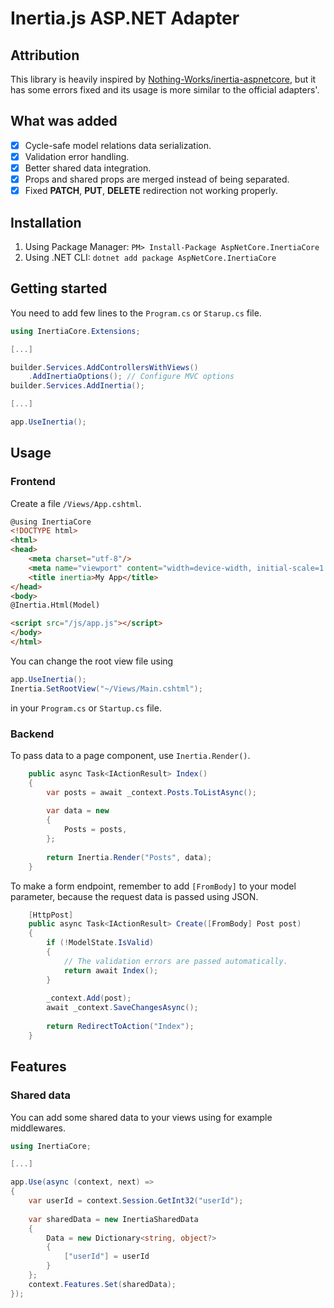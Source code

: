 # Inertia.js ASP.NET Adapter

## Attribution

This library is heavily inspired
by [Nothing-Works/inertia-aspnetcore](https://github.com/Nothing-Works/inertia-aspnetcore), but it has some errors fixed
and its usage is more similar to the official adapters'.

## What was added

- [x] Cycle-safe model relations data serialization.
- [x] Validation error handling.
- [x] Better shared data integration.
- [x] Props and shared props are merged instead of being separated.
- [x] Fixed **PATCH**, **PUT**, **DELETE** redirection not working properly.

## Installation

1. Using Package Manager: `PM> Install-Package AspNetCore.InertiaCore`
2. Using .NET CLI: `dotnet add package AspNetCore.InertiaCore`

## Getting started

You need to add few lines to the `Program.cs` or `Starup.cs` file.

```csharp
using InertiaCore.Extensions;

[...]

builder.Services.AddControllersWithViews()
    .AddInertiaOptions(); // Configure MVC options
builder.Services.AddInertia();

[...]

app.UseInertia();
```

## Usage

### Frontend

Create a file `/Views/App.cshtml`.

```html
@using InertiaCore
<!DOCTYPE html>
<html>
<head>
    <meta charset="utf-8"/>
    <meta name="viewport" content="width=device-width, initial-scale=1.0"/>
    <title inertia>My App</title>
</head>
<body>
@Inertia.Html(Model)

<script src="/js/app.js"></script>
</body>
</html>
```

You can change the root view file using

```csharp
app.UseInertia();
Inertia.SetRootView("~/Views/Main.cshtml");
```

in your `Program.cs` or `Startup.cs` file.

### Backend

To pass data to a page component, use `Inertia.Render()`.

```csharp
    public async Task<IActionResult> Index()
    {
        var posts = await _context.Posts.ToListAsync();
        
        var data = new
        {
            Posts = posts,
        };
        
        return Inertia.Render("Posts", data);
    }
```

To make a form endpoint, remember to add `[FromBody]` to your model parameter, because the request data is passed using
JSON.

```csharp
    [HttpPost]
    public async Task<IActionResult> Create([FromBody] Post post)
    {
        if (!ModelState.IsValid)
        {
            // The validation errors are passed automatically.
            return await Index();
        }
        
        _context.Add(post);
        await _context.SaveChangesAsync();
        
        return RedirectToAction("Index");
    }
```

## Features

### Shared data

You can add some shared data to your views using for example middlewares.

```csharp
using InertiaCore;

[...]

app.Use(async (context, next) =>
{
    var userId = context.Session.GetInt32("userId");
    
    var sharedData = new InertiaSharedData
    {
        Data = new Dictionary<string, object?>
        {
            ["userId"] = userId
        }
    };
    context.Features.Set(sharedData);
});
```
